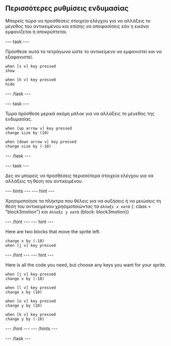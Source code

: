 ## Περισσότερες ρυθμίσεις ενδυμασίας

Μπορείς τώρα να προσθέσεις στοιχεία ελέγχου για να αλλάξεις το μέγεθος του αντικειμένου και επίσης να αποφασίσεις εάν η εικόνα εμφανίζεται ή αποκρύπτεται.

--- task ---

Πρόσθεσε αυτά τα τετράγωνα ώστε το αντικείμενο να εμφανιστεί και να εξαφανιστεί.

```blocks3
when [s v] key pressed
show

when [h v] key pressed
hide
```

--- /task ---

--- task ---

Τώρα πρόσθεσε μερικά ακόμη μπλοκ για να αλλάξεις το μέγεθος της ενδυμασίας.

```blocks3
when [up arrow v] key pressed
change size by (10)

when [down arrow v] key pressed
change size by (-10)
```

--- /task ---

--- task ---

Δες αν μπορείς να προσθέσεις περισσότερα στοιχεία ελέγχου για να αλλάξεις τη θέση του αντικειμένου.

--- hints --- --- hint ---

Χρησιμοποίησε τα πλήκτρα που θέλεις για να αυξήσεις ή να μειώσεις τη θέση του αντικειμένου χρησιμοποιώντας τα `άλλαξε x κατά` {: class = "block3motion"} και `άλλαξε y κατά` {block: block3motion}}

--- /hint --- --- hint ---

Here are two blocks that move the sprite left.

```blocks3
change x by (-10)
when [j v] key pressed
```

--- /hint --- --- hint ---

Here is all the code you need, but choose any keys you want for your sprite.

```blocks3
when [j v] key pressed
change x by (-10)

when [l v] key pressed
change x by (10)

when [o v] key pressed
change y by (10)

when [k v] key pressed
change y by (-10)
```

--- /hint --- --- /hints ---



--- /task ---


